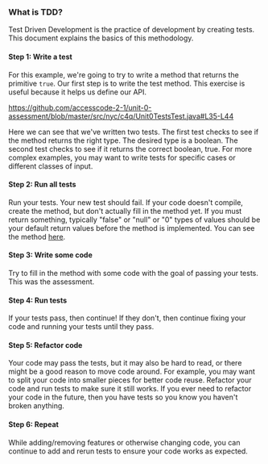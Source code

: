 ### What is TDD?

Test Driven Development is the practice of development by creating tests. This document explains the basics of this
methodology.

#### Step 1: Write a test

For this example, we're going to try to write a method that returns the primitive `true`. Our first step is
to write the test method. This exercise is useful because it helps us define our API.

https://github.com/accesscode-2-1/unit-0-assessment/blob/master/src/nyc/c4q/Unit0TestsTest.java#L35-L44

Here we can see that we've written two tests. The first test checks to see if the method returns the right type.
The desired type is a boolean. The second test checks to see if it returns the correct boolean, true. For more
complex examples, you may want to write tests for specific cases or different classes of input.

#### Step 2: Run all tests

Run your tests. Your new test should fail. If your code doesn't compile, create the method, but don't actually fill
in the method yet. If you must return something, typically "false" or "null" or "0" types of values should be
your default return values before the method is implemented. You can see the method [here](https://github.com/accesscode-2-1/unit-0-assessment/blob/master/src/nyc/c4q/Unit0Tests.java#L23-L25).

#### Step 3: Write some code

Try to fill in the method with some code with the goal of passing your tests. This was the assessment.

#### Step 4: Run tests

If your tests pass, then continue! If they don't, then continue fixing your code and running your tests until they pass.

#### Step 5: Refactor code

Your code may pass the tests, but it may also be hard to read, or there might be a good reason to move code around.
For example, you may want to split your code into smaller pieces for better code reuse. Refactor your code and run
tests to make sure it still works. If you ever need to refactor your code in the future, then you have tests so you
know you haven't broken anything.

#### Step 6: Repeat

While adding/removing features or otherwise changing code, you can continue to add and rerun tests to ensure your code
works as expected.
